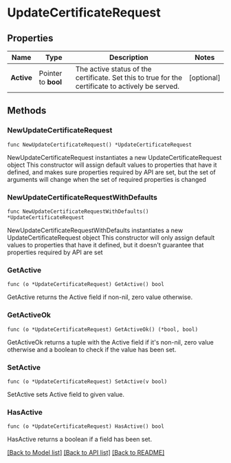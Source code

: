 # UpdateCertificateRequest

## Properties

Name | Type | Description | Notes
------------ | ------------- | ------------- | -------------
**Active** | Pointer to **bool** | The active status of the certificate. Set this to true for the certificate to actively be served. | [optional] 

## Methods

### NewUpdateCertificateRequest

`func NewUpdateCertificateRequest() *UpdateCertificateRequest`

NewUpdateCertificateRequest instantiates a new UpdateCertificateRequest object
This constructor will assign default values to properties that have it defined,
and makes sure properties required by API are set, but the set of arguments
will change when the set of required properties is changed

### NewUpdateCertificateRequestWithDefaults

`func NewUpdateCertificateRequestWithDefaults() *UpdateCertificateRequest`

NewUpdateCertificateRequestWithDefaults instantiates a new UpdateCertificateRequest object
This constructor will only assign default values to properties that have it defined,
but it doesn't guarantee that properties required by API are set

### GetActive

`func (o *UpdateCertificateRequest) GetActive() bool`

GetActive returns the Active field if non-nil, zero value otherwise.

### GetActiveOk

`func (o *UpdateCertificateRequest) GetActiveOk() (*bool, bool)`

GetActiveOk returns a tuple with the Active field if it's non-nil, zero value otherwise
and a boolean to check if the value has been set.

### SetActive

`func (o *UpdateCertificateRequest) SetActive(v bool)`

SetActive sets Active field to given value.

### HasActive

`func (o *UpdateCertificateRequest) HasActive() bool`

HasActive returns a boolean if a field has been set.


[[Back to Model list]](../README.md#documentation-for-models) [[Back to API list]](../README.md#documentation-for-api-endpoints) [[Back to README]](../README.md)


